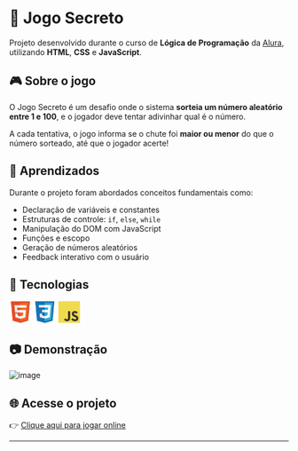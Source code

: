 # 🔢 Jogo Secreto

Projeto desenvolvido durante o curso de **Lógica de Programação** da [Alura](https://www.alura.com.br/), utilizando **HTML**, **CSS** e **JavaScript**.

## 🎮 Sobre o jogo

O Jogo Secreto é um desafio onde o sistema **sorteia um número aleatório entre 1 e 100**, e o jogador deve tentar adivinhar qual é o número.

A cada tentativa, o jogo informa se o chute foi **maior ou menor** do que o número sorteado, até que o jogador acerte!

## 🧠 Aprendizados

Durante o projeto foram abordados conceitos fundamentais como:

- Declaração de variáveis e constantes
- Estruturas de controle: `if`, `else`, `while`
- Manipulação do DOM com JavaScript
- Funções e escopo
- Geração de números aleatórios
- Feedback interativo com o usuário

## 🚀 Tecnologias

<p align="left">
  <img src="https://raw.githubusercontent.com/devicons/devicon/master/icons/html5/html5-original.svg" alt="HTML" width="40" height="40"/>
  <img src="https://raw.githubusercontent.com/devicons/devicon/master/icons/css3/css3-original.svg" alt="CSS" width="40" height="40"/>
  <img src="https://raw.githubusercontent.com/devicons/devicon/master/icons/javascript/javascript-original.svg" alt="JavaScript" width="40" height="40"/>
</p>

## 📷 Demonstração

![image](https://github.com/user-attachments/assets/65b1e4d2-68d6-4233-95e2-5eca50ab679d)

## 🌐 Acesse o projeto

👉 [Clique aqui para jogar online](https://[jogo-brown-psi.vercel.app/])

---

